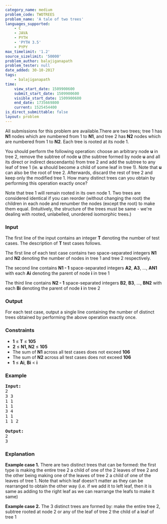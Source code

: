 ```yaml
---
category_name: medium
problem_code: TWOTREES
problem_name: 'A tale of two trees'
languages_supported:
    - C
    - JAVA
    - PYTH
    - 'PYTH 3.5'
    - PYPY
max_timelimit: '1.2'
source_sizelimit: '50000'
problem_author: balajiganapath
problem_tester: null
date_added: 30-10-2017
tags:
    - balajiganapath
time:
    view_start_date: 1509900600
    submit_start_date: 1509900600
    visible_start_date: 1509900600
    end_date: 1735669800
    current: 1525454400
is_direct_submittable: false
layout: problem
---
```

All submissions for this problem are available.There are two trees; tree 1 has **N1** nodes which are numbered from 1 to **N1**, and tree 2 has **N2** nodes which are numbered from 1 to **N2**. Each tree is rooted at its node 1.

You should perform the following operation: choose an arbitrary node **u** in tree 2, remove the subtree of node **u** (the subtree formed by node **u** and all its direct or indirect descendants) from tree 2 and add the subtree to any leaf of tree 1 (ie. **u** should become a child of some leaf in tree 1). Note that **u** can also be the root of tree 2. Afterwards, discard the rest of tree 2 and keep only the modified tree 1. How many distinct trees can you obtain by performing this operation exactly once?

Note that tree 1 will remain rooted in its own node 1. Two trees are considered identical if you can reorder (without changing the root) the children in each node and renumber the nodes (except the root) to make them equal. (Intuitively, the structure of the trees must be same - we're dealing with rooted, unlabelled, unordered isomorphic trees.)

### Input

The first line of the input contains an integer **T** denoting the number of test cases. The description of **T** test cases follows.

The first line of each test case contains two space-separated integers **N1** and **N2** denoting the number of nodes in tree 1 and tree 2 respectively.

The second line contains **N1 - 1** space-separated integers **A2**, **A3**, ..., **AN1** with each **Ai** denoting the parent of node **i** in tree 1

The third line contains **N2 - 1** space-separated integers **B2**, **B3**, ..., **BN2** with each **Bi** denoting the parent of node **i** in tree 2

### Output

For each test case, output a single line containing the number of distinct trees obtained by performing the above operation exactly once.

### Constraints

- **1** ≤ **T** ≤ **105**
- **2** ≤ **N1, N2** ≤ **105**
- The sum of **N1** across all test cases does not exceed **106**
- The sum of **N2** across all test cases does not exceed **106**
- **1** ≤ **Ai**, **Bi** &lt; **i**

### Example

<pre><b>Input:</b>
2
3 3
1 1
1 1
3 4
1 1
1 1 2

<b>Output:</b>
2
3
</pre>
### Explanation

**Example case 1.** There are two distinct trees that can be formed: the first type is making the entire tree 2 a child of one of the 2 leaves of tree 2 and the other being making one of the leaves of tree 2 a child of one of the leaves of tree 1. Note that which leaf doesn't matter as they can be rearranged to obtain the other way (i.e. if we add it to left leaf, then it is same as adding to the right leaf as we can rearrange the leafs to make it same)

**Example case 2.** The 3 distinct trees are formed by: make the entire tree 2, subtree rooted at node 2 or any of the leaf of tree 2 the child of a leaf of tree 1
